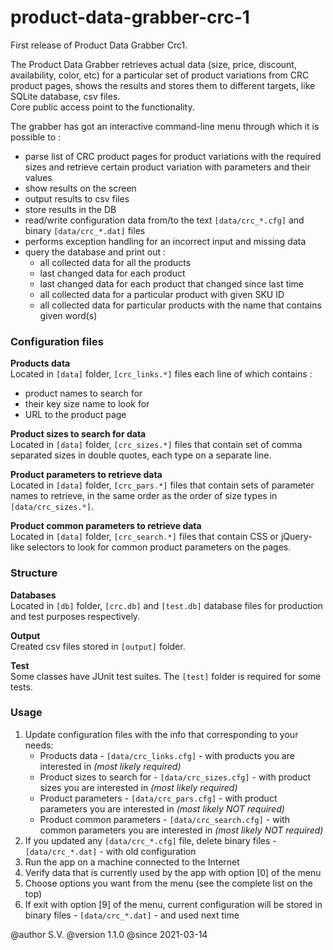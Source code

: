 # product-data-grabber-crc-1
First release of Product Data Grabber Crc1.

 The Product Data Grabber retrieves actual data (size, price, discount, availability, color, etc) for a particular set
 of product variations from CRC product pages, shows the results and stores them to different targets, like SQLite database, csv files.
 <br>Core public access point to the functionality.<br>
 <p>The grabber has got an interactive command-line menu through which it is possible to :</p>
 <ul>
    <li>parse list of CRC product pages for product variations with the required sizes and retrieve
    certain product variation with parameters and their values</li>
    <li>show results on the screen</li>
    <li>output results to csv files</li>
    <li>store results in the DB</li>
    <li>read/write configuration data from/to the text <code>[data/crc_*.cfg]</code> and binary <code>[data/crc_*.dat]</code> files</li>
    <li>performs exception handling for an incorrect input and missing data</li>
    <li>query the database and print out :
    <ul style="list-style-type: circle;">
        <li>all collected data for all the products</li>
        <li>last changed data for each product</li>
        <li>last changed data for each product that changed since last time</li>
        <li>all collected data for a particular product with given SKU ID</li>
        <li>all collected data for particular products with the name that contains given word(s)</li>
    </ul>
 </li>
 </ul>
 <h3>Configuration files</h3>
 <b>Products data</b><br>
 Located in <code>[data]</code> folder, <code>[crc_links.*]</code> files each line of which contains :
 <ul><li>product names to search for</li><li>their key size name to look for</li><li>URL to the product page</li></ul>
 <p>
 <b>Product sizes to search for data</b><br>
 Located in <code>[data]</code> folder, <code>[crc_sizes.*]</code> files that contain
 set of comma separated sizes in double quotes, each type on a separate line.
 </p>
 <p>
 <b>Product parameters to retrieve data</b><br>
 Located in <code>[data]</code> folder, <code>[crc_pars.*]</code> files that contain
 sets of parameter names to retrieve, in the same order as the order of size types in <code>[data/crc_sizes.*]</code>.
 </p>
 <p>
 <b>Product common parameters to retrieve data</b><br>
 Located in <code>[data]</code> folder, <code>[crc_search.*]</code> files that contain
 CSS or jQuery-like selectors to look for common product parameters on the pages.
 </p>
 
 <h3>Structure</h3>
 <p>
 <b>Databases</b><br>
 Located in <code>[db]</code> folder, <code>[crc.db]</code> and <code>[test.db]</code> database files for production and test purposes respectively.
 </p>
<p>
 <b>Output</b><br>
 Created csv files stored in <code>[output]</code> folder.
 </p>
 <p>
  <b>Test</b><br>
 Some classes have JUnit test suites. The <code>[test]</code> folder is required for some tests.
 </p>
 
 <h3>Usage</h3>
 <ol>
 <li>Update configuration files with the info that corresponding to your needs:
     <ul style="list-style-type: circle;">
        <li>Products data - <code>[data/crc_links.cfg]</code> - with products you are interested in <i>(most likely required)</i></li>
        <li>Product sizes to search for - <code>[data/crc_sizes.cfg]</code> - with product sizes you are interested in <i>(most likely required)</i></li>
        <li>Product parameters - <code>[data/crc_pars.cfg]</code> - with product parameters you are interested in <i>(most likely NOT required)</i></li>
        <li>Product common parameters - <code>[data/crc_search.cfg]</code> - with common parameters you are interested in <i>(most likely NOT required)</i></li>
    </ul>
 </li>
 <li>If you updated any <code>[data/crc_*.cfg]</code> file, delete binary files - <code>[data/crc_*.dat]</code> - with old configuration</li>
 <li>Run the app on a machine connected to the Internet</li>
 <li>Verify data that is currently used by the app with option [0] of the menu</li>
 <li>Choose options you want from the menu (see the complete list on the top)</li>
 <li>If exit with option [9] of the menu, current configuration will be stored in binary files - <code>[data/crc_*.dat]</code> - and used next time</li>
 </ol>
 <p>
 @author S.V.
 @version 1.1.0
 @since 2021-03-14
 </p>
